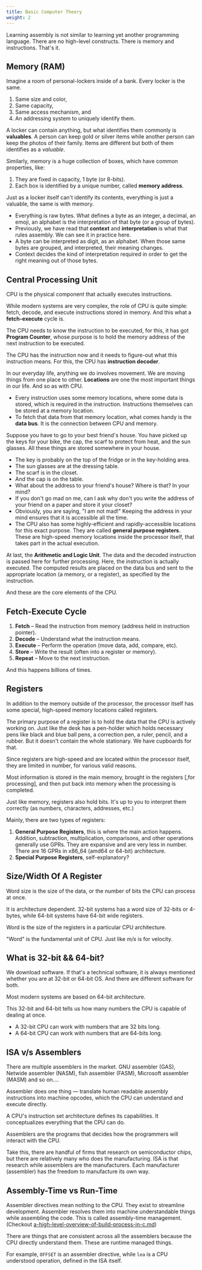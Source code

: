 ```yaml
---
title: Basic Computer Theory
weight: 2
---
```


Learning assembly is not similar to learning yet another programming language. There are no high-level constructs. There is memory and instructions. That's it.

## Memory (RAM)

Imagine a room of personal-lockers inside of a bank. Every locker is the same.

1. Same size and color,
2. Same capacity,
3. Same access mechanism, and
4. An addressing system to uniquely identify them.

A locker can contain anything, but what identifies them commonly is **valuables**. A person can keep gold or silver items while another person can keep the photos of their family. Items are different but both of them identifies as a _valuable_.

Similarly, memory is a huge collection of boxes, which have common properties, like:

1. They are fixed in capacity, 1 byte (or 8-bits).
2. Each box is identified by a unique number, called **memory address**.

Just as a locker itself can't identify its contents, everything is just a valuable, the same is with memory.

* Everything is raw bytes. What defines a byte as an integer, a decimal, an emoji, an alphabet is the interpretation of that byte (or a group of bytes).
* Previously, we have read that **context** and **interpretation** is what that rules assembly. We can see it in practice here.
* A byte can be interpreted as digit, as an alphabet. When those same bytes are grouped, and interpreted, their meaning changes.
* Context decides the kind of interpretation required in order to get the right meaning out of those bytes.

## Central Processing Unit

CPU is the physical component that actually executes instructions.

While modern systems are very complex, the role of CPU is quite simple: fetch, decode, and execute instructions stored in memory. And this what a **fetch-execute** cycle is.

The CPU needs to know the instruction to be executed, for this, it has got **Program Counter**, whose purpose is to hold the memory address of the next instruction to be executed.

The CPU has the instruction now and it needs to figure-out what this instruction means. For this, the CPU has **instruction decoder**.

In our everyday life, anything we do involves movement. We are moving things from one place to other. **Locations** are one the most important things in our life. And so as with CPU.

* Every instruction uses some memory locations, where some data is stored, which is required in the instruction. Instructions themselves can be stored at a memory location.
* To fetch that data from that memory location, what comes handy is the **data bus**. It is the connection between CPU and memory.

Suppose you have to go to your best friend's house. You have picked up the keys for your bike, the cap, the scarf to protect from heat, and the sun glasses. All these things are stored somewhere in your house.

* The key is probably on the top of the fridge or in the key-holding area.
* The sun glasses are at the dressing table.
* The scarf is in the closet.
* And the cap is on the table.
* What about the address to your friend's house? Where is that? In your mind?
* If you don't go mad on me, can I ask why don't you write the address of your friend on a paper and store it your closet?
* Obviously, you are saying, "I am not mad!" Keeping the address in your mind ensures that it is accessible all the time.
* The CPU also has some highly-efficient and rapidly-accessible locations for this exact purpose. They are called **general purpose registers**. These are high-speed memory locations inside the processor itself, that takes part in the actual execution.

At last, the **Arithmetic and Logic Unit**. The data and the decoded instruction is passed here for further processing. Here, the instruction is actually executed. The computed results are placed on the data bus and sent to the appropriate location (a memory, or a register), as specified by the instruction.

And these are the core elements of the CPU.

## Fetch-Execute Cycle

1. **Fetch** – Read the instruction from memory (address held in instruction pointer).
2. **Decode** – Understand what the instruction means.
3. **Execute** – Perform the operation (move data, add, compare, etc).
4. **Store** – Write the result (often into a register or memory).
5. **Repeat** – Move to the next instruction.

And this happens billions of times.

## Registers

In addition to the memory outside of the processor, the processor itself has some special, high-speed memory locations called registers.

The primary purpose of a register is to hold the data that the CPU is actively working on. Just like the desk has a pen-holder which holds necessary pens like black and blue ball pens, a correction pen, a ruler, pencil, and a rubber. But it doesn't contain the whole stationary. We have cupboards for that.

Since registers are high-speed and are located within the processor itself, they are limited in number, for various valid reasons.

Most information is stored in the main memory, brought in the registers \[,for processing], and then put back into memory when the processing is completed.

Just like memory, registers also hold bits. It's up to you to interpret them correctly (as numbers, characters, addresses, etc.)

Mainly, there are two types of registers:

1. **General Purpose Registers**, this is where the main action happens. Addition, subtraction, multiplication, comparisons, and other operations generally use GPRs. They are expansive and are very less in number. There are 16 GPRs in x86\_64 (amd64 or 64-bit) architecture.
2. **Special Purpose Registers**, self-explanatory?

## Size/Width Of A Register

Word size is the size of the data, or the number of bits the CPU can process at once.

It is architecture dependent. 32-bit systems has a word size of 32-bits or 4-bytes, while 64-bit systems have 64-bit wide registers.

Word is the size of the registers in a particular CPU architecture.

"Word" is the fundamental unit of CPU. Just like _m/s_ is for velocity.

## What is 32-bit && 64-bit?

We download software. If that's a technical software, it is always mentioned whether you are at 32-bit or 64-bit OS. And there are different software for both.

Most modern systems are based on 64-bit architecture.

This 32-bit and 64-bit tells us how many numbers the CPU is capable of dealing at once.

* A 32-bit CPU can work with numbers that are 32 bits long.
* A 64-bit CPU can work with numbers that are 64-bits long.

## ISA v/s Assemblers

There are multiple assemblers in the market. GNU assembler (GAS), Netwide assembler (NASM), fish assembler (FASM), Microsoft assembler (MASM) and so on....

Assembler does one thing — translate human readable assembly instructions into machine opcodes, which the CPU can understand and execute directly.

A CPU's instruction set architecture defines its capabilities. It conceptualizes everything that the CPU can do.

Assemblers are the programs that decides how the programmers will interact with the CPU.

Take this, there are handful of firms that research on semiconductor chips, but there are relatively many who does the manufacturing. ISA is that research while assemblers are the manufacturers. Each manufacturer (assembler) has the freedom to manufacture its own way.

## Assembly-Time vs Run-Time

Assembler directives mean nothing to the CPU. They exist to streamline development. Assembler resolves them into machine understandable things while assembling the code. This is called assembly-time management. (Checkout [a-high-level-overview-of-build-process-in-c.md](../../understanding-hello-world/a-high-level-overview-of-build-process-in-c.md "mention"))

There are things that are consistent across all the assemblers because the CPU directly understand them. These are runtime managed things.

For example, `OFFSET` is an assembler directive, while `lea` is a CPU understood operation, defined in the ISA itself.
